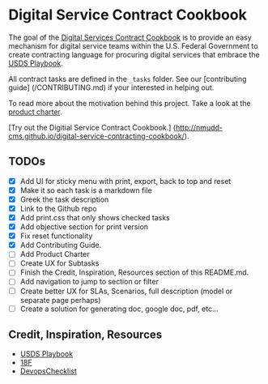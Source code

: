 # Digital Service Contract Cookbook
The goal of the [Digital Services Contract Cookbook](http://nmudd-cms.github.io/digital-service-contracting-cookbook/) is to provide an easy mechanism for digital service teams within the U.S. Federal Government to create contracting language for procuring digital services that embrace the [USDS Playbook](https://playbook.cio.gov/).

All contract tasks are defined in the `_tasks` folder. See our [contributing guide] (/CONTRIBUTING.md) if your interested in helping out.

To read more about the motivation behind this project. Take a look at the [product charter](#).

[Try out the Digitial Service Contract Cookbook.] (http://nmudd-cms.github.io/digital-service-contracting-cookbook/).

## TODOs
- [x] Add UI for sticky menu with print, export, back to top and reset
- [x] Make it so each task is a markdown file
- [x] Greek the task description
- [x] Link to the Github repo
- [x] Add print.css that only shows checked tasks
- [x] Add objective section for print version
- [x] Fix reset functionality
- [x] Add Contributing Guide.
- [ ] Add Product Charter
- [ ] Create UX for Subtasks
- [ ] Finish the Credit, Inspiration, Resources section of this README.md.
- [ ] Add navigation to jump to section or filter
- [ ] Create better UX for SLAs, Scenarios, full description (model or separate page perhaps)
- [ ] Create a solution for generating doc, google doc, pdf, etc...

## Credit, Inspiration, Resources

* [USDS Playbook](https://playbook.cio.gov/)
* [18F](https://18f.gsa.gov/dashboard/)
* [DevopsChecklist](http://devopschecklist.com/)
